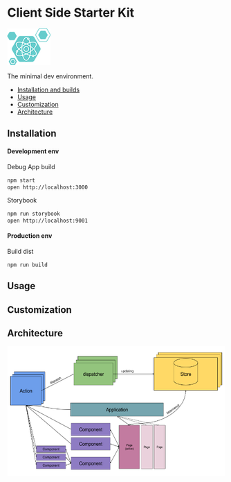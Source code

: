 Client Side Starter Kit
=====================

<img src="/src/assets/images/logo.png" height="85"/>

The minimal dev environment.

* [Installation and builds](#installation)
* [Usage](#usage)
* [Customization](#customization)
* [Architecture](#architecture)

## Installation
#### Development env
Debug App build 
```
npm start
open http://localhost:3000
```
Storybook
```
npm run storybook
open http://localhost:9001
```
#### Production env
Build dist
```
npm run build
```

## Usage
## Customization
## Architecture
<img src="/docs/images/react-flux-app-arch.png" height="300"/>
